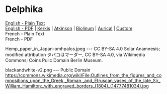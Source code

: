 # Delphika

[English - Plain Text](full-text-english.md)  
[English - PDF](https://cdn.solaranamnesis.com/JEHarrison/harrison_delphika_1899_english.pdf) | [Kerkis](https://cdn.solaranamnesis.com/JEHarrison/harrison_delphika_1899_english_kerkis.pdf) | [Atkinson](https://cdn.solaranamnesis.com/JEHarrison/harrison_delphika_1899_english_atkinson.pdf) | [Biolinum](https://cdn.solaranamnesis.com/JEHarrison/harrison_delphika_1899_english_biolinum.pdf) | [Aurical](https://cdn.solaranamnesis.com/JEHarrison/harrison_delphika_1899_english_aurical.pdf) | [Custom](https://cdn.solaranamnesis.com/JEHarrison/harrison_delphika_1899_english_custom.pdf)  
French - Plain Text  
French - PDF  

Hemp_paper_in_Japan-omhpalos.jpeg --- CC BY-SA 4.0 Solar Anamnesis; modified attribution タバコはマーダー, CC BY-SA 4.0, via Wikimedia Commons; Coins Pulic Domain Berlin Museum.

blackandwhite-v2.png --- Public Domain https://commons.wikimedia.org/wiki/File:Outlines_from_the_figures_and_compositions_upon_the_Greek,_Roman,_and_Etruscan_vases_of_the_late_Sir_William_Hamilton;_with_engraved_borders_(1804)_(14777481034).jpg
